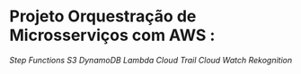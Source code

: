 # Projeto Orquestração de Microsserviços com AWS :
*Step Functions*
*S3*
*DynamoDB*
*Lambda*
*Cloud Trail*
*Cloud Watch*
*Rekognition*

